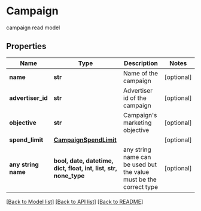 # Campaign

campaign read model

## Properties
Name | Type | Description | Notes
------------ | ------------- | ------------- | -------------
**name** | **str** | Name of the campaign | [optional] 
**advertiser_id** | **str** | Advertiser id of the campaign | [optional] 
**objective** | **str** | Campaign&#39;s marketing objective | [optional] 
**spend_limit** | [**CampaignSpendLimit**](CampaignSpendLimit.md) |  | [optional] 
**any string name** | **bool, date, datetime, dict, float, int, list, str, none_type** | any string name can be used but the value must be the correct type | [optional]

[[Back to Model list]](../README.md#documentation-for-models) [[Back to API list]](../README.md#documentation-for-api-endpoints) [[Back to README]](../README.md)


